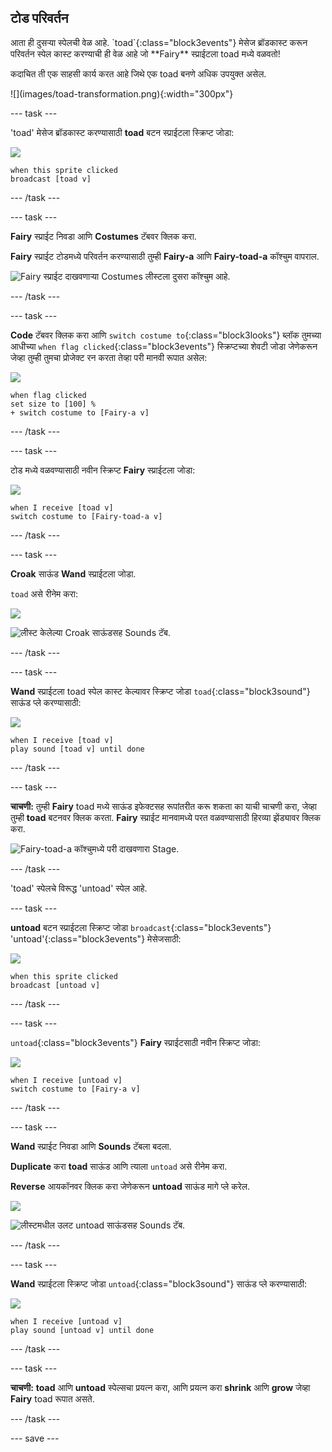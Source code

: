 ## टोड परिवर्तन

<div style="display: flex; flex-wrap: wrap">
<div style="flex-basis: 200px; flex-grow: 1; margin-right: 15px;">
आता ही दुसऱ्या स्पेलची वेळ आहे. `toad`{:class="block3events"} मेसेज ब्रॉडकास्ट करून परिवर्तन स्पेल कास्ट करण्याची ही वेळ आहे जो **Fairy** स्प्राईटला toad मध्ये वळवतो! 

कदाचित ती एक साहसी कार्य करत आहे जिथे एक toad बनणे अधिक उपयुक्त असेल.
</div>
<div>
![](images/toad-transformation.png){:width="300px"}
</div>
</div>

--- task ---

'toad' मेसेज ब्रॉडकास्ट करण्यासाठी **toad** बटन स्प्राईटला स्क्रिप्ट जोडा:

![](images/toad-icon.png)

```blocks3 
when this sprite clicked
broadcast [toad v]
```

--- /task ---

--- task ---

**Fairy** स्प्राईट निवडा आणि **Costumes** टॅबवर क्लिक करा.

**Fairy** स्प्राईट टोडमध्ये परिवर्तन करण्यासाठी तुम्ही **Fairy-a** आणि **Fairy-toad-a** कॉश्चुम वापराल.

![Fairy स्प्राईट दाखवणाऱ्या Costumes लीस्टला दुसरा कॉश्चुम आहे.](images/toad-costume-added.png)

--- /task ---

--- task ---

**Code** टॅबवर क्लिक करा आणि `switch costume to`{:class="block3looks"} ब्लॉक तुमच्या आधीच्या `when flag clicked`{:class="block3events"} स्क्रिप्टच्या शेवटी जोडा जेणेकरून जेव्हा तुम्ही तुमचा प्रोजेक्ट रन करता तेव्हा परी मानवी रूपात असेल:

![](images/fairy-icon.png)

```blocks3
when flag clicked
set size to [100] %
+ switch costume to [Fairy-a v]
```

--- /task ---

--- task ---

टोड मध्ये वळवण्यासाठी नवीन स्क्रिप्ट **Fairy** स्प्राईटला जोडा:

![](images/fairy-icon.png)

```blocks3  
when I receive [toad v]
switch costume to [Fairy-toad-a v]
```

--- /task ---

--- task ---

**Croak** साऊंड **Wand** स्प्राईटला जोडा.

`toad` असे रीनेम करा:

![](images/wand-sprite-icon.png)

![लीस्ट केलेल्या Croak साऊंडसह Sounds टॅब.](images/croak-sound-added.png)

--- /task ---

--- task ---

**Wand** स्प्राईटला toad स्पेल कास्ट केल्यावर स्क्रिप्ट जोडा `toad`{:class="block3sound"} साऊंड प्ले करण्यासाठी:

![](images/wand-sprite-icon.png)

```blocks3  
when I receive [toad v]
play sound [toad v] until done
```

--- /task ---

--- task ---

**चाचणी:** तुम्ही **Fairy** toad मध्ये साऊंड इफेक्टसह रूपांतरीत करू शकता का याची चाचणी करा, जेव्हा तुम्ही **toad** बटनवर क्लिक करता. **Fairy** स्प्राईट मानवामध्ये परत वळवण्यासाठी हिरव्या झेंड्यावर क्लिक करा.

![Fairy-toad-a कॉश्चुमध्ये परी दाखवणारा Stage.](images/toad-transformation.png)

--- /task ---

'toad' स्पेलचे विरूद्ध 'untoad' स्पेल आहे.

--- task ---

**untoad** बटन स्प्राईटला स्क्रिप्ट जोडा `broadcast`{:class="block3events"} 'untoad'{:class="block3events"} मेसेजसाठी:

![](images/untoad-icon.png)

```blocks3 
when this sprite clicked
broadcast [untoad v]
```

--- /task ---

--- task ---

`untoad`{:class="block3events"} **Fairy** स्प्राईटसाठी नवीन स्क्रिप्ट जोडा:

![](images/fairy-icon.png)

```blocks3  
when I receive [untoad v]
switch costume to [Fairy-a v]
```

--- /task ---

--- task ---

**Wand** स्प्राईट निवडा आणि **Sounds** टॅबला बदला.

**Duplicate** करा **toad** साऊंड आणि त्याला `untoad` असे रीनेम करा.

**Reverse** आयकॉनवर क्लिक करा जेणेकरून **untoad** साऊंड मागे प्ले करेल.

![](images/wand-sprite-icon.png)

![लीस्टमधील उलट untoad साऊंडसह Sounds टॅब.](images/untoad-sound.png)

--- /task ---

--- task ---

**Wand** स्प्राईटला स्क्रिप्ट जोडा `untoad`{:class="block3sound"} साऊंड प्ले करण्यासाठी:

![](images/wand-sprite-icon.png)

```blocks3  
when I receive [untoad v]
play sound [untoad v] until done
```

--- /task ---

--- task ---

**चाचणी:** **toad** आणि **untoad** स्पेल्सचा प्रयत्न करा, आणि प्रयत्न करा **shrink** आणि **grow** जेव्हा **Fairy** toad रूपात असते.

--- /task ---

--- save ---
